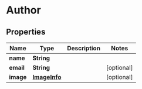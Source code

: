 
# Author

## Properties
Name | Type | Description | Notes
------------ | ------------- | ------------- | -------------
**name** | **String** |  | 
**email** | **String** |  |  [optional]
**image** | [**ImageInfo**](ImageInfo.md) |  |  [optional]



